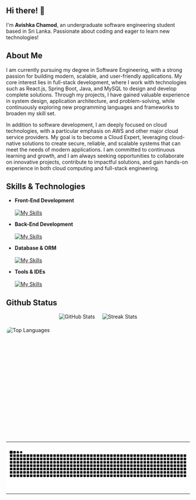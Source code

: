 
## Hi there! 👋 

I'm **Avishka Chamod**,
an undergraduate software engineering student based in Sri Lanka. Passionate about coding and eager to learn new technologies!
## About Me

I am currently pursuing my degree in Software Engineering, with a strong passion for building modern, scalable, and user-friendly applications. My core interest lies in full-stack development, where I work with technologies such as React.js, Spring Boot, Java, and MySQL to design and develop complete solutions. Through my projects, I have gained valuable experience in system design, application architecture, and problem-solving, while continuously exploring new programming languages and frameworks to broaden my skill set.

In addition to software development, I am deeply focused on cloud technologies, with a particular emphasis on AWS and other major cloud service providers. My goal is to become a Cloud Expert, leveraging cloud-native solutions to create secure, reliable, and scalable systems that can meet the needs of modern applications. I am committed to continuous learning and growth, and I am always seeking opportunities to collaborate on innovative projects, contribute to impactful solutions, and gain hands-on experience in both cloud computing and full-stack engineering.

## Skills & Technologies

- **Front-End Development**
  <br/>
  <br/>
[![My Skills](https://skillicons.dev/icons?i=html,css,js,react,tailwind,bootstrap,materialui,jquery&perline=4)](https://skillicons.dev)

- **Back-End Development**
  <br/>
  <br/>
[![My Skills](https://skillicons.dev/icons?i=java,spring,php,&perline=4)](https://skillicons.dev)

- **Database & ORM**
  <br/>
  <br/>
[![My Skills](https://skillicons.dev/icons?i=mysql,hibernate,sqlite&perline=4)](https://skillicons.dev)

- **Tools & IDEs**
  <br/>
  <br/>
[![My Skills](https://skillicons.dev/icons?i=idea,vscode,visualstudio,figma,docker,git,github,postman&perline=4)](https://skillicons.dev)


## Github Status

<div style="display: flex; flex-wrap: wrap; justify-content: center; gap: 20px;">
  <!-- First two images side by side -->
  <img 
    src="https://github-readme-stats.vercel.app/api?username=Avishka14&theme=tokyonight&show_icons=true&hide_border=true&count_private=true" 
    alt="GitHub Stats" 
  />
  <img 
    src="https://streak-stats.demolab.com?user=Avishka14&theme=tokyonight&hide_border=true&border_radius=2" 
    alt="Streak Stats" 
  />
</div>

<!-- Third image centered below -->
<div style="display: flex; justify-content: center; margin-top: 20px;">
  <img 
    src="https://github-readme-stats.vercel.app/api/top-langs/?username=Avishka14&theme=tokyonight&show_icons=true&hide_border=true&layout=compact" 
    style="width: 500px; height: 300px; object-fit: cover; border-radius: 10px;" 
    alt="Top Languages" 
  />
</div>




<hr/>

<picture>
  <source media="(prefers-color-scheme: dark)" srcset="https://raw.githubusercontent.com/Avishka14/Avishka14/output/github-contribution-grid-snake-dark.svg" />
  <source media="(prefers-color-scheme: light)" srcset="https://raw.githubusercontent.com/Avishka14/Avishka14/output/github-contribution-grid-snake.svg" />
  <img alt="github contribution grid snake animation" src="https://raw.githubusercontent.com/Avishka14/Avishka14/output/github-contribution-grid-snake.svg" />
</picture>

<hr/>


